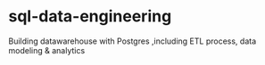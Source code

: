 # sql-data-engineering
Building datawarehouse with Postgres ,including ETL process, data modeling &amp; analytics
